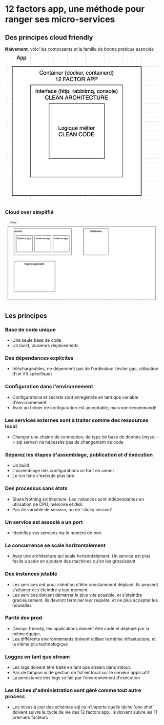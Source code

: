 # 12 factors app, une méthode pour ranger ses micro-services

## Des principes cloud friendly

**Naïvement**, voici les composants et la famille de bonne pratique associée
![zones](../naive-best-practice-zones.png)

### Cloud over simplifié

![over-simplifiés](../over-simplest-cloud.png)

## Les principes

### Base de code unique

* Une seule base de code
* Un build, plusieurs déploiements

### Des dépendances explicites

* téléchargeables, ne dépendent pas de l'ordinateur (éviter gac, utilisation d'un VS spécifique)

### Configuration dans l'environnement

* Configurations et secrets sont enregistrés en tant que variable d'environnement
* Avoir un fichier de configuration est acceptable, mais non recommandé

### Les services externes sont à traiter comme des ressources local

* Changer une chaine de connection, de type de base de donnée (mysql -> sql server) ne nécessite pas de changement de code

### Séparez les étapes d'assemblage, publication et d'éxécution

* Un build
* L'assemblage des configurations se font en amont
* Le run time s'exécute plus tard

### Des processus sans états

* Share Nothing architecture. Les instances sont indépendantes en utilisation de CPU, mémoire et disk
* Pas de variable de session, ou de 'sticky session'

### Un service est associé a un port

* Identifiez vos services via le numéro de port

### La concurrence se scale horizontalement

* Ayez une architecture qui scale horizontalement. Un service est plus facile a scale en ajoutant des machines qu'en les grossissant

### Des instances jetable

* Les services ont pour intention d'être constamment déplacé. Ils peuvent s'allumer et s'éteindre a tout moment.
* Les services doivent démarrer le plus vite possible, et s'éteindre gracieusement. Ils devront terminer leur requête, et ne plus accepter les nouvelles

### Parité dev prod

* Devops friendly, les applications doivent être codé et déployé par la même équipe.
* Les différents environnements doivent utiliser la même infrastucture, et la même pile technologique

### Loggez en tant que stream

* Les logs doivent être traité en tant que stream dans stdout.
* Pas de tampon ni de gestion de fichier local sur le serveur applicatif
* La persistance des logs se fait par l'environnement d'execution

### Les tâches d'administration sont géré comme tout autre process

* Les mises à jour des schémas sql ou n'importe quelle tâche 'one shot' doivent suivre le cycle de vie des 12 factors app. Ils doivent suivre les 11 premiers facteurs